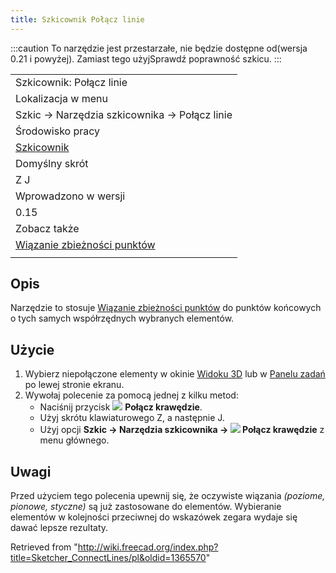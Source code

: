 ```yaml
---
title: Szkicownik Połącz linie
---
```

:::caution
To narzędzie jest przestarzałe, nie będzie dostępne od(wersja 0.21 i powyżej). Zamiast tego użyjSprawdź poprawność szkicu.
:::

|  |
| --- |
| Szkicownik: Połącz linie |
| Lokalizacja w menu |
| Szkic → Narzędzia szkicownika → Połącz linie |
| Środowisko pracy |
| [Szkicownik](/Sketcher_Workbench/pl "Sketcher Workbench/pl") |
| Domyślny skrót |
| Z J |
| Wprowadzono w wersji |
| 0.15 |
| Zobacz także |
| [Wiązanie zbieżności punktów](/Sketcher_ConstrainCoincident/pl "Sketcher ConstrainCoincident/pl") |
|  |

## Opis

Narzędzie to stosuje [Wiązanie zbieżności punktów](/Sketcher_ConstrainCoincident/pl "Sketcher ConstrainCoincident/pl") do punktów końcowych o tych samych współrzędnych wybranych elementów.

## Użycie

1. Wybierz niepołączone elementy w okinie [Widoku 3D](/3D_view/pl "3D view/pl") lub w [Panelu zadań](/Task_panel/pl "Task panel/pl") po lewej stronie ekranu.
2. Wywołaj polecenie za pomocą jednej z kilku metod:
   * Naciśnij przycisk ![](/images/Sketcher_ConnectLines.svg) **Połącz krawędzie**.
   * Użyj skrótu klawiaturowego Z, a następnie J.
   * Użyj opcji **Szkic → Narzędzia szkicownika → ![](/images/Sketcher_ConnectLines.svg) Połącz krawędzie** z menu głównego.

## Uwagi

Przed użyciem tego polecenia upewnij się, że oczywiste wiązania *(poziome, pionowe, styczne)* są już zastosowane do elementów.
Wybieranie elementów w kolejności przeciwnej do wskazówek zegara wydaje się dawać lepsze rezultaty.

Retrieved from "<http://wiki.freecad.org/index.php?title=Sketcher_ConnectLines/pl&oldid=1365570>"
